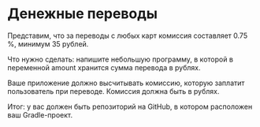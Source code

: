 # Денежные переводы

Представим, что за переводы с любых карт комиссия составляет 0.75 %, минимум 35 рублей.

Что нужно сделать: напишите небольшую программу, в которой в переменной amount хранится сумма перевода в рублях.

Ваше приложение должно высчитывать комиссию, которую заплатит пользователь при переводе. Комиссия должна быть в рублях.

Итог: у вас должен быть репозиторий на GitHub, в котором расположен ваш Gradle-проект.